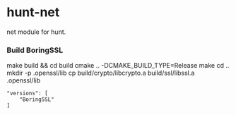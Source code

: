 # hunt-net
net module for hunt.


### Build BoringSSL

make build && cd build
cmake .. -DCMAKE_BUILD_TYPE=Release
make 
cd ..
mkdir -p .openssl/lib
cp build/crypto/libcrypto.a build/ssl/libssl.a .openssl/lib
	
    "versions": [
		"BoringSSL"
	]